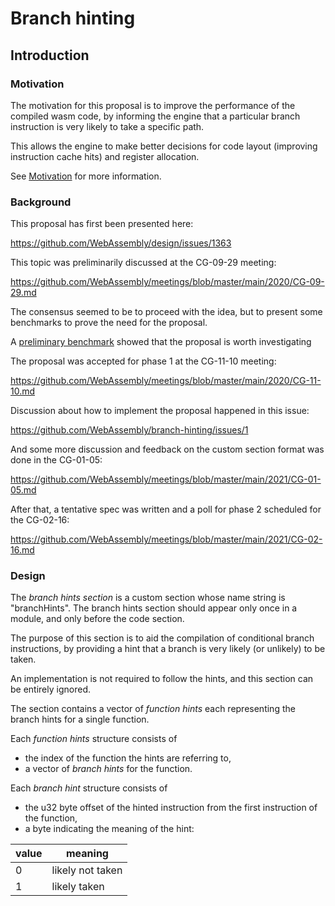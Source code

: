 # Branch hinting

## Introduction

### Motivation

The motivation for this proposal is to improve the performance of the compiled wasm
code, by informing the engine that a particular branch instruction is very likely to take
a specific path.

This allows the engine to make better decisions for code layout (improving instruction cache hits)
and register allocation.

See [Motivation](/proposals/branch-hinting/Motivation.md) for more information.


### Background

This proposal has first been presented here:

https://github.com/WebAssembly/design/issues/1363

This topic was preliminarily discussed at the CG-09-29 meeting:

https://github.com/WebAssembly/meetings/blob/master/main/2020/CG-09-29.md

The consensus seemed to be to proceed with the idea, but to present some benchmarks
to prove the need for the proposal.

A [preliminary benchmark](/benchmarks) showed that the proposal is worth investigating

The proposal was accepted for phase 1 at the CG-11-10 meeting:

https://github.com/WebAssembly/meetings/blob/master/main/2020/CG-11-10.md

Discussion about how to implement the proposal happened in this issue:

https://github.com/WebAssembly/branch-hinting/issues/1

And some more discussion and feedback on the custom section format was done in the CG-01-05:

https://github.com/WebAssembly/meetings/blob/master/main/2021/CG-01-05.md

After that, a tentative spec was written and a poll for phase 2 scheduled for the CG-02-16:

https://github.com/WebAssembly/meetings/blob/master/main/2021/CG-02-16.md


### Design

The *branch hints section* is a custom section whose name string is "branchHints".
The branch hints section should appear only once in a module, and only before the code section.

The purpose of this section is to aid the compilation of conditional branch instructions, by providing a hint that a branch is very likely (or unlikely) to be taken.

An implementation is not required to follow the hints, and this section can be entirely ignored.

The section contains a vector of *function hints* each representing the branch hints for a single function.

Each *function hints* structure consists of

* the index of the function the hints are referring to,
* a vector of *branch hints* for the function.

Each *branch hint* structure consists of

* the u32 byte offset of the hinted instruction from the first instruction of the function,
* a byte indicating the meaning of the hint:

| value | meaning           |
|-------|-------------------|
| 0     | likely not taken  |
| 1     | likely  taken     |

